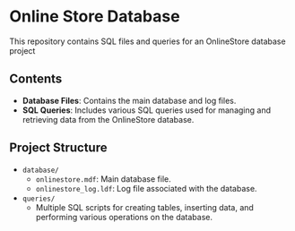# Online Store Database 
 This repository contains SQL files and queries for an OnlineStore database project
## Contents

- **Database Files**: Contains the main database and log files.
- **SQL Queries**: Includes various SQL queries used for managing and retrieving data from the OnlineStore database.

## Project Structure

- `database/`
  - `onlinestore.mdf`: Main database file.
  - `onlinestore_log.ldf`: Log file associated with the database.
- `queries/`
  - Multiple SQL scripts for creating tables, inserting data, and performing various operations on the database.
 
